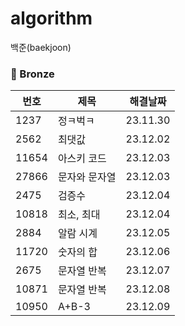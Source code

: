 # algorithm
백준(baekjoon)

### 🥉 Bronze
|번호|제목|해결날짜|
|---|---|---|
|1237|정ㅋ벅ㅋ|23.11.30|
|2562|최댓값|23.12.02|
|11654|아스키 코드|23.12.03|
|27866|문자와 문자열|23.12.03|
|2475|검증수|23.12.04|
|10818|최소, 최대|23.12.04|
|2884|알람 시계|23.12.05|
|11720|숫자의 합|23.12.06|
|2675|문자열 반복|23.12.07|
|10871|문자열 반복|23.12.08|
|10950|A+B-3|23.12.09|

